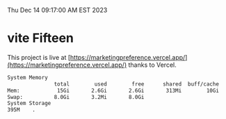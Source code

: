 Thu Dec 14 09:17:00 AM EST 2023

# vite Fifteen


This project is live at [https://marketingpreference.vercel.app/](https://marketingpreference.vercel.app/) thanks to Vercel.

```bash
System Memory
               total        used        free      shared  buff/cache   available
Mem:            15Gi       2.6Gi       2.6Gi       313Mi        10Gi        12Gi
Swap:          8.0Gi       3.2Mi       8.0Gi
System Storage
395M	.
```
